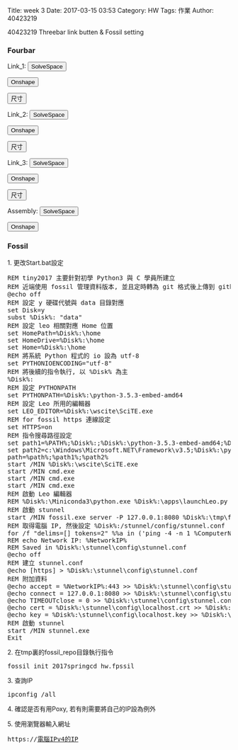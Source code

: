 Title: week 3
Date: 2017-03-15 03:53
Category: HW
Tags: 作業
Author: 40423219

40423219
Threebar link butten & Fossil setting 

<!-- PELICAN_END_SUMMARY -->


<h3>Fourbar</h3>

<p>Link_1: <button onClick="lity('https://vimeo.com/207988323')"><span class="glyphicon glyphicon-facetime-video"></span> SolveSpace</button> 

<button onClick="lity('https://vimeo.com/209500349')"><span class="glyphicon glyphicon-facetime-video"></span> Onshape</button> 

<button onClick="lity('./../data/solvespace/threebar/link1(Onshape).png')"><span class="glyphicon glyphicon-picture"></span> 尺寸</button>
</p>


<p>Link_2: <button onClick="lity('https://vimeo.com/207988326')"><span class="glyphicon glyphicon-facetime-video"></span> SolveSpace</button> 

<button onClick="lity('https://vimeo.com/209500357')"><span class="glyphicon glyphicon-facetime-video"></span> Onshape</button> 

<button onClick="lity('./../data/solvespace/threebar/link2(Onshape).png')"><span class="glyphicon glyphicon-picture"></span> 尺寸</button>
</p>


<p>Link_3: <button onClick="lity('https://vimeo.com/207988331')"><span class="glyphicon glyphicon-facetime-video"></span> SolveSpace</button>
 
<button onClick="lity('https://vimeo.com/209500367')"><span class="glyphicon glyphicon-facetime-video"></span> Onshape</button> 

<button onClick="lity('./../data/solvespace/threebar/link3(Onshape).png')"><span class="glyphicon glyphicon-picture"></span> 尺寸</button>


<p>Assembly: <button onClick="lity('https://vimeo.com/207990020')"><span class="glyphicon glyphicon-facetime-video"></span> SolveSpace</button> 

<button onClick="lity('https://vimeo.com/209501477')"><span class="glyphicon glyphicon-facetime-video"></span> Onshape</button>
</p>

<h3>Fossil</h3>
<p>1. 更改Start.bat設定</p>
<pre class="brush: python">
REM tiny2017 主要針對初學 Python3 與 C 學員所建立
REM 近端使用 fossil 管理資料版本, 並且定時轉為 git 格式後上傳到 github
@echo off
REM 設定 y 硬碟代號與 data 目錄對應
set Disk=y
subst %Disk%: "data"
REM 設定 leo 相關對應 Home 位置
set HomePath=%Disk%:\home
set HomeDrive=%Disk%:\home
set Home=%Disk%:\home
REM 將系統 Python 程式的 io 設為 utf-8
set PYTHONIOENCODING="utf-8"
REM 將後續的指令執行, 以 %Disk% 為主
%Disk%:
REM 設定 PYTHONPATH
set PYTHONPATH=%Disk%:\python-3.5.3-embed-amd64
REM 設定 Leo 所用的編輯器
set LEO_EDITOR=%Disk%:\wscite\SciTE.exe
REM for fossil https 連線設定
set HTTPS=on
REM 指令搜尋路徑設定
set path1=%PATH%;%Disk%:;%Disk%:\python-3.5.3-embed-amd64;%Disk%:\git\bin;%Disk%:\stunnel\bin;%Disk%:\sqlite-tools;%Disk%:\python-3.5.3-embed-amd64\Scripts;%Disk%:\portablegit\bin;
set path2=c:\Windows\Microsoft.NET\Framework\v3.5;%Disk%:\python-3.5.3-embed-amd64\Lib\site-packages;
path=%path%;%path1%;%path2%
start /MIN %Disk%:\wscite\SciTE.exe
start /MIN cmd.exe
start /MIN cmd.exe
start /MIN cmd.exe
REM 啟動 Leo 編輯器
REM %Disk%:\Miniconda3\python.exe %Disk%:\apps\launchLeo.py
REM 啟動 stunnel
start /MIN fossil.exe server -P 127.0.0.1:8080 %Disk%:\tmp\fossil_repo\2017springcd_hw.fpssil
REM 取得電腦 IP, 然後設定 %Disk%:/stunnel/config/stunnel.conf
for /f "delims=[] tokens=2" %%a in ('ping -4 -n 1 %ComputerName% ^| findstr [') do set NetworkIP=%%a
REM echo Network IP: %NetworkIP%
REM Saved in %Disk%:\stunnel\config\stunnel.conf
@echo off
REM 建立 stunnel.conf
@echo [https] > %Disk%:\stunnel\config\stunnel.conf
REM 附加資料
@echo accept = %NetworkIP%:443 >> %Disk%:\stunnel\config\stunnel.conf
@echo connect = 127.0.0.1:8080 >> %Disk%:\stunnel\config\stunnel.conf
@echo TIMEOUTclose = 0 >> %Disk%:\stunnel\config\stunnel.conf
@echo cert = %Disk%:\stunnel\config\localhost.crt >> %Disk%:\stunnel\config\stunnel.conf
@echo key = %Disk%:\stunnel\config\localhost.key >> %Disk%:\stunnel\config\stunnel.conf
REM 啟動 stunnel
start /MIN stunnel.exe
Exit
</pre>

<p>2. 在tmp裏的fossil_repo目錄執行指令</p>
<pre>fossil init 2017springcd_hw.fpssil</pre>

<p>3. 查詢IP</p>
<pre>ipconfig /all</pre>

<p>4. 確認是否有用Poxy, 若有則需要將自己的IP設為例外</p>

<p>5. 使用瀏覽器輸入網址</p>
<pre>https://<u>電腦IPv4的IP</u></pre>